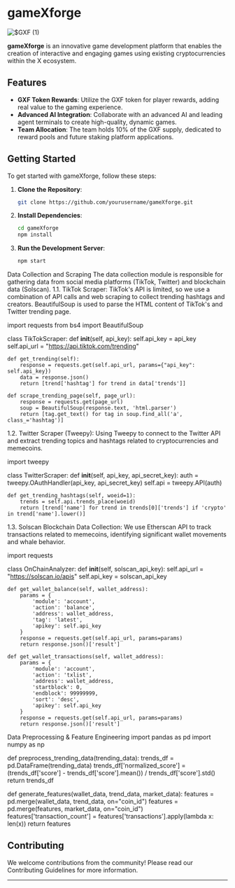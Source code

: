 # gameXforge
![$GXF (1)](https://github.com/user-attachments/assets/def80e22-347d-4272-b929-21c1e688fbfb)

**gameXforge** is an innovative game development platform that enables the creation of interactive and engaging games using existing cryptocurrencies within the X ecosystem.

## Features

- **GXF Token Rewards**: Utilize the GXF token for player rewards, adding real value to the gaming experience.
- **Advanced AI Integration**: Collaborate with an advanced AI and leading agent terminals to create high-quality, dynamic games.
- **Team Allocation**: The team holds 10% of the GXF supply, dedicated to reward pools and future staking platform applications.

## Getting Started

To get started with gameXforge, follow these steps:

1. **Clone the Repository**:
   ```bash
   git clone https://github.com/yourusername/gameXforge.git
   ```
2. **Install Dependencies**:
   ```bash
   cd gameXforge
   npm install
   ```
3. **Run the Development Server**:
   ```bash
   npm start
   ```
Data Collection and Scraping The data collection module is responsible for gathering data from social media platforms (TikTok, Twitter) and blockchain data (Solscan).
1.1. TikTok Scraper: TikTok's API is limited, so we use a combination of API calls and web scraping to collect trending hashtags and creators. BeautifulSoup is used to parse the HTML content of TikTok's and Twitter trending page.

import requests
from bs4 import BeautifulSoup

class TikTokScraper:
    def __init__(self, api_key):
        self.api_key = api_key
        self.api_url = "https://api.tiktok.com/trending"

    def get_trending(self):
        response = requests.get(self.api_url, params={"api_key": self.api_key})
        data = response.json()
        return [trend['hashtag'] for trend in data['trends']]

    def scrape_trending_page(self, page_url):
        response = requests.get(page_url)
        soup = BeautifulSoup(response.text, 'html.parser')
        return [tag.get_text() for tag in soup.find_all('a', class_='hashtag')]
1.2. Twitter Scraper (Tweepy): Using Tweepy to connect to the Twitter API and extract trending topics and hashtags related to cryptocurrencies and memecoins.

import tweepy

class TwitterScraper:
    def __init__(self, api_key, api_secret_key):
        auth = tweepy.OAuthHandler(api_key, api_secret_key)
        self.api = tweepy.API(auth)

    def get_trending_hashtags(self, woeid=1):
        trends = self.api.trends_place(woeid)
        return [trend['name'] for trend in trends[0]['trends'] if 'crypto' in trend['name'].lower()]
1.3. Solscan Blockchain Data Collection: We use Etherscan API to track transactions related to memecoins, identifying significant wallet movements and whale behavior.

import requests

class OnChainAnalyzer:
    def __init__(self, solscan_api_key):
        self.api_url = "https://solscan.io/apis"
        self.api_key = solscan_api_key

    def get_wallet_balance(self, wallet_address):
        params = {
            'module': 'account',
            'action': 'balance',
            'address': wallet_address,
            'tag': 'latest',
            'apikey': self.api_key
        }
        response = requests.get(self.api_url, params=params)
        return response.json()['result']
    
    def get_wallet_transactions(self, wallet_address):
        params = {
            'module': 'account',
            'action': 'txlist',
            'address': wallet_address,
            'startblock': 0,
            'endblock': 99999999,
            'sort': 'desc',
            'apikey': self.api_key
        }
        response = requests.get(self.api_url, params=params)
        return response.json()['result']
Data Preprocessing & Feature Engineering
import pandas as pd
import numpy as np

def preprocess_trending_data(trending_data):
    trends_df = pd.DataFrame(trending_data)
    trends_df['normalized_score'] = (trends_df['score'] - trends_df['score'].mean()) / trends_df['score'].std()
    return trends_df

def generate_features(wallet_data, trend_data, market_data):
    features = pd.merge(wallet_data, trend_data, on="coin_id")
    features = pd.merge(features, market_data, on="coin_id")
    features['transaction_count'] = features['transactions'].apply(lambda x: len(x))
    return features
## Contributing

We welcome contributions from the community! Please read our Contributing Guidelines for more information.

---
